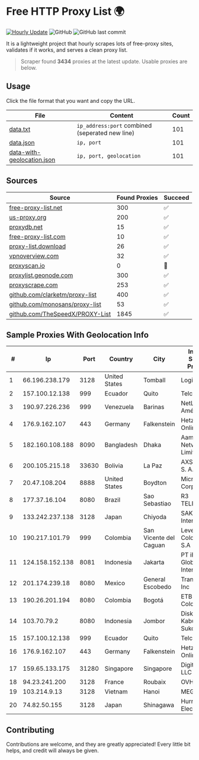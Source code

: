 
# Free HTTP Proxy List 🌍

[![Hourly Update](https://github.com/mertguvencli/http-proxy-list/actions/workflows/main.yml/badge.svg?branch=main)](https://github.com/mertguvencli/http-proxy-list/actions/workflows/main.yml)
![GitHub](https://img.shields.io/github/license/mertguvencli/http-proxy-list)
![GitHub last commit](https://img.shields.io/github/last-commit/mertguvencli/http-proxy-list)

It is a lightweight project that hourly scrapes lots of free-proxy sites, validates if it works, and serves a clean proxy list.


> Scraper found **3434** proxies at the latest update. Usable proxies are below.

## Usage

Click the file format that you want and copy the URL.


|File|Content|Count|
|----|-------|-----|
|[data.txt](https://raw.githubusercontent.com/mertguvencli/http-proxy-list/main/proxy-list/data.txt)|`ip_address:port` combined (seperated new line)|101|
|[data.json](https://raw.githubusercontent.com/mertguvencli/http-proxy-list/main/proxy-list/data.json)|`ip, port`|101|
|[data-with-geolocation.json](https://raw.githubusercontent.com/mertguvencli/http-proxy-list/main/proxy-list/data-with-geolocation.json)|`ip, port, geolocation`|101|

## Sources

|Source|Found Proxies|Succeed|
|------|-------------|-------|
|[free-proxy-list.net](https://free-proxy-list.net)|300|✅|
|[us-proxy.org](https://www.us-proxy.org)|200|✅|
|[proxydb.net](http://proxydb.net)|15|✅|
|[free-proxy-list.com](https://free-proxy-list.com/?page=&port=&type%5B%5D=http&type%5B%5D=https&up_time=0&search=Search)|10|✅|
|[proxy-list.download](https://www.proxy-list.download/HTTP)|26|✅|
|[vpnoverview.com](https://vpnoverview.com/privacy/anonymous-browsing/free-proxy-servers)|32|✅|
|[proxyscan.io](https://www.proxyscan.io)|0|🚫|
|[proxylist.geonode.com](https://proxylist.geonode.com/api/proxy-list?limit=300&page=1&sort_by=lastChecked&sort_type=desc&protocols=http,https)|300|✅|
|[proxyscrape.com](https://api.proxyscrape.com/v2/?request=displayproxies&protocol=http&timeout=10000&country=all&ssl=all&anonymity=all)|253|✅|
|[github.com/clarketm/proxy-list](https://raw.githubusercontent.com/clarketm/proxy-list/master/proxy-list-raw.txt)|400|✅|
|[github.com/monosans/proxy-list](https://raw.githubusercontent.com/monosans/proxy-list/main/proxies/http.txt)|53|✅|
|[github.com/TheSpeedX/PROXY-List](https://raw.githubusercontent.com/TheSpeedX/PROXY-List/master/http.txt)|1845|✅|


## Sample Proxies With Geolocation Info

|#|Ip|Port|Country|City|Internet Service Provider|
|-|--|----|-------|----|-------------------------|
|1|66.196.238.179|3128|United States|Tomball|Logix|
|2|157.100.12.138|999|Ecuador|Quito|Telconet S.A|
|3|190.97.226.236|999|Venezuela|Barinas|NetLink América C.A.|
|4|176.9.162.107|443|Germany|Falkenstein|Hetzner Online GmbH|
|5|182.160.108.188|8090|Bangladesh|Dhaka|Aamra Networks Limited|
|6|200.105.215.18|33630|Bolivia|La Paz|AXS Bolivia S. A.|
|7|20.47.108.204|8888|United States|Boydton|Microsoft Corporation|
|8|177.37.16.104|8080|Brazil|Sao Sebastiao|R3 TELECOM|
|9|133.242.237.138|3128|Japan|Chiyoda|SAKURA Internet Inc.|
|10|190.217.101.79|999|Colombia|San Vicente del Caguan|Level 3 Colombia S.A|
|11|124.158.152.138|8081|Indonesia|Jakarta|PT iForte Global Internet|
|12|201.174.239.18|8080|Mexico|General Escobedo|Transtelco Inc|
|13|190.26.201.194|8080|Colombia|Bogotá|ETB - Colombia|
|14|103.70.79.2|8080|Indonesia|Jombor|Diskominfo Kabupaten Sukoharjo|
|15|157.100.12.138|999|Ecuador|Quito|Telconet S.A|
|16|176.9.162.107|443|Germany|Falkenstein|Hetzner Online GmbH|
|17|159.65.133.175|31280|Singapore|Singapore|DigitalOcean, LLC|
|18|94.23.241.200|3128|France|Roubaix|OVH SAS|
|19|103.214.9.13|3128|Vietnam|Hanoi|MEGACORE|
|20|74.82.50.155|3128|Japan|Shinagawa|Hurricane Electric|



## Contributing

Contributions are welcome, and they are greatly appreciated! Every
little bit helps, and credit will always be given.


